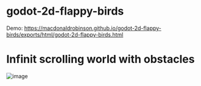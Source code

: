 # godot-2d-flappy-birds

Demo: https://macdonaldrobinson.github.io/godot-2d-flappy-birds/exports/html/godot-2d-flappy-birds.html

# Infinit scrolling world with obstacles

![image](https://github.com/MacdonaldRobinson/godot-2d-flappy-birds/assets/18366446/c4d312a9-a3bd-4de2-ab7d-eaa19c51da4a)
